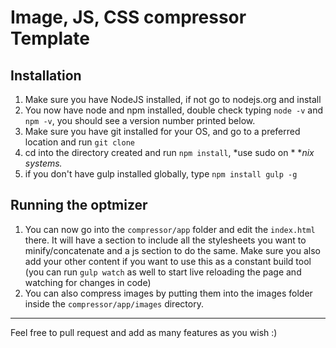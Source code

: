 # Image, JS, CSS compressor Template

## Installation
1. Make sure you have NodeJS installed, if not go to nodejs.org and install
2. You now have node and npm installed, double check typing `node -v` and `npm -v`, you should see a version number printed below.
3. Make sure you have git installed for your OS, and go to a preferred location and run `git clone `
4. cd into the directory created and run `npm install`, *use sudo on * **nix systems.*
5. if you don't have gulp installed globally, type `npm install gulp -g`

## Running the optmizer
1. You can now go into the `compressor/app` folder and edit the `index.html` there. It will have a section to include all the stylesheets you want to minify/concatenate and a js section to do the same. Make sure you also add your other content if  you want to use this as a constant build tool (you can run `gulp watch` as well to start live reloading the page and watching for changes in code)
2. You can also compress images by putting them into the images folder inside the `compressor/app/images` directory.

-----
Feel free to pull request and add as many features as you wish :)
